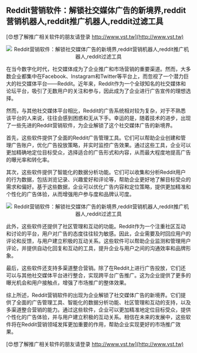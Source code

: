 ## **Reddit营销软件：解锁社交媒体广告的新境界,reddit营销机器人,reddit推广机器人,reddit过滤工具**

[😍想了解推广相关软件的朋友请登录 http://www.vst.tw](http://www.vst.tw)

 <center><img src="https://vst.tw/MP4/tuiguang/png/8.png" alt="Reddit营销软件：解锁社交媒体广告的新境界,reddit营销机器人,reddit推广机器人,reddit过滤工具"></center>

在当今数字化时代，社交媒体成为了企业推广和市场营销的重要渠道。然而，大多数企业都集中在Facebook、Instagram和Twitter等平台上，而忽视了一个潜力巨大的社交媒体平台——Reddit。近年来，Reddit作为一个全球知名的社交媒体和论坛平台，吸引了无数用户的关注和参与，因此成为了企业进行广告宣传的理想选择。

然而，与其他社交媒体平台相比，Reddit的广告系统相对较为复杂，对于不熟悉该平台的人来说，往往会感到困惑和无从下手。幸运的是，随着技术的进步，出现了一些先进的Reddit营销软件，为企业解锁了这个社交媒体广告的新境界。

首先，这些软件提供了全面的Reddit广告管理工具。它们可以帮助企业创建和管理广告账户，优化广告投放策略，并实时监控广告效果。通过这些工具，企业可以更加精确地定位目标受众，选择适合的广告形式和内容，从而最大程度地提高广告的曝光率和转化率。

其次，这些软件提供了智能化的数据分析功能。它们可以收集和分析Reddit用户的行为数据，包括浏览记录、兴趣爱好和评论等，帮助企业更好地了解目标受众的需求和偏好。基于这些数据，企业可以优化广告内容和定位策略，提供更加精准和个性化的广告体验，从而增强用户参与度和品牌认可度。

 <center><img src="https://vst.tw/MP4/tuiguang/png/3.png" alt="Reddit营销软件：解锁社交媒体广告的新境界,reddit营销机器人,reddit推广机器人,reddit过滤工具"></center>

此外，这些软件还提供了社区管理和互动的功能。Reddit作为一个注重社区互动和讨论的平台，用户对广告的态度往往较为敏感。因此，企业需要及时回应用户的评论和反馈，与用户建立积极的互动关系。这些软件可以帮助企业监测和管理用户评论，并提供自动化回复和互动的工具，提升企业与用户之间的沟通效率和品牌形象。

最后，这些软件还支持多渠道整合营销。除了在Reddit上进行广告投放，它们还可以与其他社交媒体平台进行整合，实现跨平台广告推广。这为企业提供了更多的曝光机会和用户接触点，增强了市场推广的整体效果。

综上所述，Reddit营销软件的出现为企业解锁了社交媒体广告的新境界。它们提供了全面的广告管理工具、智能化的数据分析功能、社区管理和互动的支持，以及多渠道整合营销的能力。通过这些软件，企业可以更加精准地定位目标受众，提供个性化的广告体验，并与用户建立积极的互动关系。相信在未来的发展中，这些软件将在Reddit营销领域发挥更加重要的作用，帮助企业实现更好的市场推广效果。

[😍想了解推广相关软件的朋友请登录 http://www.vst.tw](http://www.vst.tw)



